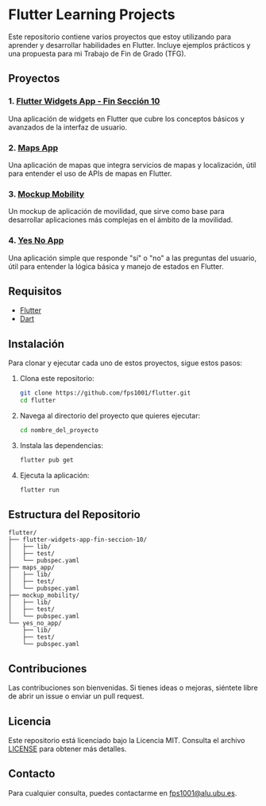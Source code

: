 
# Flutter Learning Projects

Este repositorio contiene varios proyectos que estoy utilizando para aprender y desarrollar habilidades en Flutter. Incluye ejemplos prácticos y una propuesta para mi Trabajo de Fin de Grado (TFG).

## Proyectos

### 1. [Flutter Widgets App - Fin Sección 10](https://github.com/fps1001/flutter/tree/main/flutter-widgets-app-fin-seccion-10)
Una aplicación de widgets en Flutter que cubre los conceptos básicos y avanzados de la interfaz de usuario.

### 2. [Maps App](https://github.com/fps1001/flutter/tree/main/maps_app)
Una aplicación de mapas que integra servicios de mapas y localización, útil para entender el uso de APIs de mapas en Flutter.

### 3. [Mockup Mobility](https://github.com/fps1001/flutter/tree/main/mockup_mobility)
Un mockup de aplicación de movilidad, que sirve como base para desarrollar aplicaciones más complejas en el ámbito de la movilidad.

### 4. [Yes No App](https://github.com/fps1001/flutter/tree/main/yes_no_app)
Una aplicación simple que responde "sí" o "no" a las preguntas del usuario, útil para entender la lógica básica y manejo de estados en Flutter.

## Requisitos

- [Flutter](https://flutter.dev/docs/get-started/install)
- [Dart](https://dart.dev/get-dart)

## Instalación

Para clonar y ejecutar cada uno de estos proyectos, sigue estos pasos:

1. Clona este repositorio:
   ```bash
   git clone https://github.com/fps1001/flutter.git
   cd flutter
   ```

2. Navega al directorio del proyecto que quieres ejecutar:
   ```bash
   cd nombre_del_proyecto
   ```

3. Instala las dependencias:
   ```bash
   flutter pub get
   ```

4. Ejecuta la aplicación:
   ```bash
   flutter run
   ```

## Estructura del Repositorio

```
flutter/
├── flutter-widgets-app-fin-seccion-10/
│   ├── lib/
│   ├── test/
│   └── pubspec.yaml
├── maps_app/
│   ├── lib/
│   ├── test/
│   └── pubspec.yaml
├── mockup_mobility/
│   ├── lib/
│   ├── test/
│   └── pubspec.yaml
└── yes_no_app/
    ├── lib/
    ├── test/
    └── pubspec.yaml
```

## Contribuciones

Las contribuciones son bienvenidas. Si tienes ideas o mejoras, siéntete libre de abrir un issue o enviar un pull request.

## Licencia

Este repositorio está licenciado bajo la Licencia MIT. Consulta el archivo [LICENSE](LICENSE) para obtener más detalles.

## Contacto

Para cualquier consulta, puedes contactarme en [fps1001@alu.ubu.es](mailto:fps1001@alu.ubu.es).
